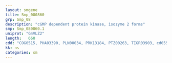 ```yaml
---
layout: smgene
title: Smp_080860
grp: Smp_08
description: "cGMP dependent protein kinase, isozyme 2 forms"
smp: Smp_080860.1
uniprot: "G4VLZ2"
length:   660
cdd: "COG0515, PHA03390, PLN00034, PRK13184, PTZ00263, TIGR03903, cd05572, cl21453, pfam00069, smart00220"
kk: ns
categories: sm
---
```

